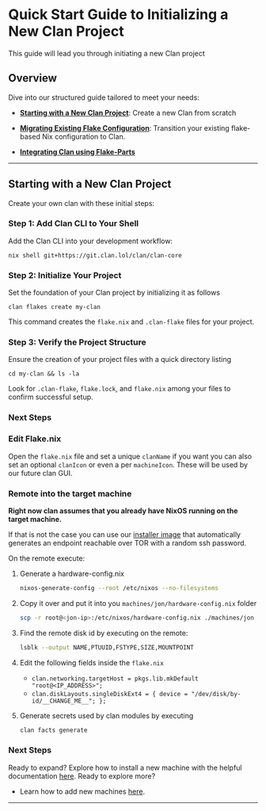 # **Quick Start Guide to Initializing a New Clan Project**

This guide will lead you through initiating a new Clan project

## **Overview**

Dive into our structured guide tailored to meet your needs:

- [**Starting with a New Clan Project**](#starting-with-a-new-clan-project): Create a new Clan from scratch
- [**Migrating Existing Flake Configuration**](migrate.md#migrating-existing-nixos-configuration-flake): Transition your existing flake-based Nix configuration to Clan.

- [**Integrating Clan using Flake-Parts**](./migrate.md#integrating-clan-with-flakes-using-flake-parts)

---

## Starting with a New Clan Project

Create your own clan with these initial steps:

### Step 1: Add Clan CLI to Your Shell

Add the Clan CLI into your development workflow:

```shell
nix shell git+https://git.clan.lol/clan/clan-core
```

### Step 2: Initialize Your Project

Set the foundation of your Clan project by initializing it as follows

```shell
clan flakes create my-clan
```

This command creates the `flake.nix` and `.clan-flake` files for your project.

### Step 3: Verify the Project Structure

Ensure the creation of your project files with a quick directory listing

```shell
cd my-clan && ls -la
```

Look for `.clan-flake`, `flake.lock`, and `flake.nix` among your files to confirm successful setup.

### Next Steps

### Edit Flake.nix

Open the `flake.nix` file and set a unique `clanName` if you want you can also set an optional `clanIcon` or even a per `machineIcon`. These will be used by our future clan GUI.

### Remote into the target machine

**Right now clan assumes that you already have NixOS running on the target machine.**

If that is not the case you can use our [installer image](./install-iso.md) that automatically generates an endpoint reachable over TOR with a random ssh password.

On the remote execute:
1. Generate a hardware-config.nix 
    ```bash
    nixos-generate-config --root /etc/nixos --no-filesystems
    ```
2. Copy it over and put it into you `machines/jon/hardware-config.nix` folder
    ```bash
    scp -r root@<jon-ip>:/etc/nixos/hardware-config.nix ./machines/jon
    ```
3. Find the remote disk id by executing on the remote:
    ```bash
    lsblk --output NAME,PTUUID,FSTYPE,SIZE,MOUNTPOINT
    ```
4. Edit the following fields inside the `flake.nix`
    - `clan.networking.targetHost = pkgs.lib.mkDefault "root@<IP_ADDRESS>";`
    - `clan.diskLayouts.singleDiskExt4 = {
                  device = "/dev/disk/by-id/__CHANGE_ME__";
                };`

5. Generate secrets used by clan modules by executing
    ```bash
    clan facts generate
    ```

### **Next Steps**
Ready to expand? Explore how to install a new machine with the helpful documentation [here](./machines.md).
Ready to explore more?

- Learn how to add new machines [here](./machines.md).

---

